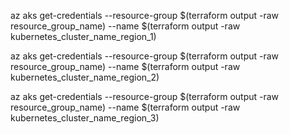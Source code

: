 az aks get-credentials --resource-group $(terraform output -raw resource_group_name) --name $(terraform output -raw kubernetes_cluster_name_region_1)

az aks get-credentials --resource-group $(terraform output -raw resource_group_name) --name $(terraform output -raw kubernetes_cluster_name_region_2)

az aks get-credentials --resource-group $(terraform output -raw resource_group_name) --name $(terraform output -raw kubernetes_cluster_name_region_3)

